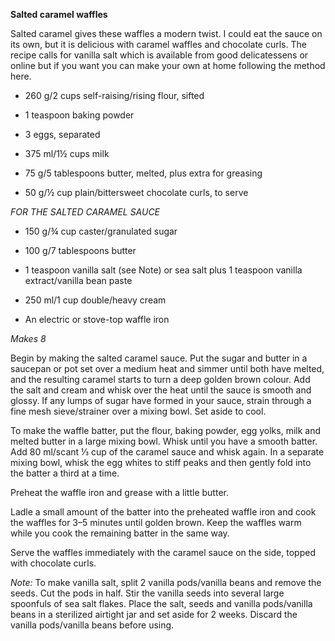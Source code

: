 **Salted caramel waffles**

Salted caramel gives these waffles a modern twist. I could eat the sauce
on its own, but it is delicious with caramel waffles and chocolate curls.
The recipe calls for vanilla salt which is available from good
delicatessens or online but if you want you can make your own at home
following the method here.

* 260 g/2 cups self-raising/rising flour, sifted

* 1 teaspoon baking powder

* 3 eggs, separated

* 375 ml/1½ cups milk

* 75 g/5 tablespoons butter, melted, plus extra for greasing

* 50 g/½ cup plain/bittersweet chocolate curls, to serve

_FOR THE SALTED CARAMEL SAUCE_

* 150 g/¾ cup caster/granulated sugar

* 100 g/7 tablespoons butter

* 1 teaspoon vanilla salt (see Note) or sea salt plus 1 teaspoon vanilla extract/vanilla bean paste

* 250 ml/1 cup double/heavy cream

* An electric or stove-top waffle iron

_Makes 8_

Begin by making the salted caramel sauce. Put the sugar and butter in a
saucepan or pot set over a medium heat and simmer until both have melted,
and the resulting caramel starts to turn a deep golden brown colour. Add
the salt and cream and whisk over the heat until the sauce is smooth and
glossy. If any lumps of sugar have formed in your sauce, strain through a
fine mesh sieve/strainer over a mixing bowl. Set aside to cool.

To make the waffle batter, put the flour, baking powder, egg yolks,
milk and melted butter in a large mixing bowl. Whisk until you have a
smooth batter. Add 80 ml/scant ⅓ cup of the caramel sauce and whisk again.
In a separate mixing bowl, whisk the egg whites to stiff peaks and then
gently fold into the batter a third at a time.

Preheat the waffle iron and grease with a little butter.

Ladle a small amount of the batter into the preheated waffle iron and
cook the waffles for 3–5 minutes until golden brown. Keep the waffles
warm while you cook the remaining batter in the same way.

Serve the waffles immediately with the caramel sauce on the side, topped
with chocolate curls.

_Note:_
To make vanilla salt, split 2 vanilla pods/vanilla beans and remove the
seeds. Cut the pods in half. Stir the vanilla seeds into several large
spoonfuls of sea salt flakes. Place the salt, seeds and vanilla
pods/vanilla beans in a sterilized airtight jar and set aside for 2 weeks.
Discard the vanilla pods/vanilla beans before using.